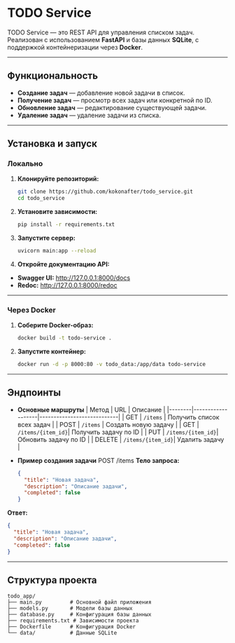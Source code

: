 # TODO Service

TODO Service — это REST API для управления списком задач. Реализован с использованием **FastAPI** и базы данных **SQLite**, с поддержкой контейнеризации через **Docker**.

---

## Функциональность
- **Создание задач** — добавление новой задачи в список.
- **Получение задач** — просмотр всех задач или конкретной по ID.
- **Обновление задач** — редактирование существующей задачи.
- **Удаление задач** — удаление задачи из списка.

---

## Установка и запуск

### Локально
1. **Клонируйте репозиторий:**
   ```bash
   git clone https://github.com/kokonafter/todo_service.git
   cd todo_service
2. **Установите зависимости:**
   ```bash
   pip install -r requirements.txt
3. **Запустите сервер:**
   ```bash
   uvicorn main:app --reload
4. **Откройте документацию API:**
- **Swagger UI:** http://127.0.0.1:8000/docs
- **Redoc:** http://127.0.0.1:8000/redoc

---

### Через Docker
1. **Соберите Docker-образ:**
   ```bash
   docker build -t todo-service .
2. **Запустите контейнер:**
   ```bash
   docker run -d -p 8000:80 -v todo_data:/app/data todo-service

---

## Эндпоинты
- **Основные маршруты**
  | Метод  | URL               | Описание                   |
  |--------|-------------------|----------------------------|
  | GET    | `/items`          | Получить список всех задач |
  | POST   | `/items`          | Создать новую задачу       |
  | GET    | `/items/{item_id}`| Получить задачу по ID      |
  | PUT    | `/items/{item_id}`| Обновить задачу по ID      |
  | DELETE | `/items/{item_id}`| Удалить задачу             |



- **Пример создания задачи**
POST /items
**Тело запроса:**
   ```json
   {
     "title": "Новая задача",
     "description": "Описание задачи",
     "completed": false
   }
**Ответ:**
   ```json
   {
     "title": "Новая задача",
     "description": "Описание задачи",
     "completed": false
   }
```

---

## Структура проекта
```
todo_app/
├── main.py         # Основной файл приложения
├── models.py       # Модели базы данных
├── database.py     # Конфигурация базы данных
├── requirements.txt # Зависимости проекта
├── Dockerfile      # Конфигурация Docker
└── data/           # Данные SQLite

   


